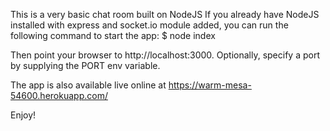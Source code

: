 This is a very basic chat room built on NodeJS
If you already have NodeJS installed with express and socket.io module added, you can run the following command to start the app:
$ node index

Then point your browser to http://localhost:3000. Optionally, specify a port by supplying the PORT env variable.

The app is also available live online at https://warm-mesa-54600.herokuapp.com/

Enjoy!
